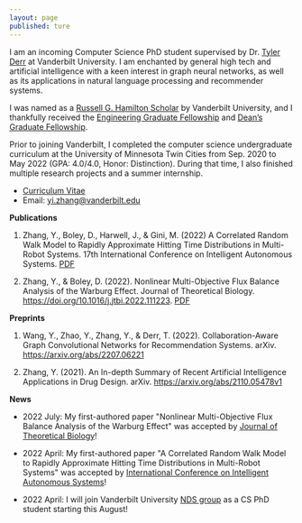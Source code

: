 ```yaml
---
layout: page
published: ture
---
```


I am an incoming Computer Science PhD student supervised by Dr. [Tyler Derr](https://tylersnetwork.github.io/) at Vanderbilt University. I am enchanted by general high tech and artificial intelligence with a keen interest in graph neural networks, as well as its applications in natural language processing and recommender systems. 

I was named as a [Russell G. Hamilton Scholar](https://gradschool.vanderbilt.edu/gli/russell-g-hamilton/) by Vanderbilt University, and I thankfully received the [Engineering Graduate Fellowship](https://gradschool.vanderbilt.edu/funding/) and [Dean’s Graduate Fellowship](https://gradschool.vanderbilt.edu/funding/university_scholarships.php).

Prior to joining Vanderbilt, I completed the computer science undergraduate curriculum at the University of Minnesota Twin Cities from Sep. 2020 to May 2022 (GPA: 4.0/4.0, Honor: Distinction). During that time, I also finished multiple research projects and a summer internship.

- [Curriculum Vitae](https://yizhan2854.github.io/CV_July21_Updated.pdf)
- Email: <yi.zhang@vanderbilt.edu>

**Publications**

1. Zhang, Y., Boley, D., Harwell, J., & Gini, M. (2022) A Correlated Random Walk Model to Rapidly Approximate Hitting Time Distributions in Multi-Robot Systems. 17th International Conference on Intelligent Autonomous Systems. [PDF](https://yizhan2854.github.io/swarmrobot.pdf)

2. Zhang, Y., & Boley, D. (2022). Nonlinear Multi-Objective Flux Balance Analysis of the Warburg Effect. Journal of Theoretical Biology. https://doi.org/10.1016/j.jtbi.2022.111223. [PDF](https://yizhan2854.github.io/biooptimization.pdf) 

**Preprints**

1. Wang, Y., Zhao, Y., Zhang, Y., & Derr, T. (2022). Collaboration-Aware Graph Convolutional Networks for Recommendation Systems. arXiv. https://arxiv.org/abs/2207.06221

2. Zhang, Y. (2021). An In-depth Summary of Recent Artificial Intelligence Applications in Drug Design. arXiv. https://arxiv.org/abs/2110.05478v1

**News**

- 2022 July: My first-authored paper "Nonlinear Multi-Objective Flux Balance Analysis of the Warburg Effect" was accepted by [Journal of Theoretical Biology](https://www.journals.elsevier.com/journal-of-theoretical-biology)!

- 2022 April: My first-authored paper "A Correlated Random Walk Model to Rapidly Approximate Hitting Time Distributions in Multi-Robot Systems" was accepted by [International Conference on Intelligent Autonomous Systems](https://www.ias-17.org/)!

- 2022 April: I will join Vanderbilt University [NDS group](https://nds-vu.github.io/) as a CS PhD student starting this August!



